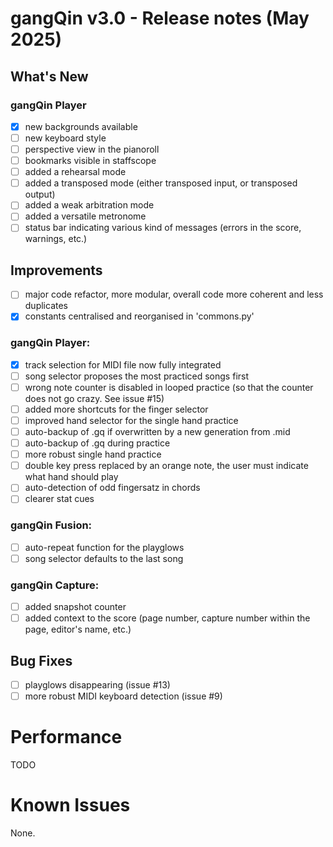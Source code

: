 # gangQin v3.0 - Release notes (May 2025)

## What's New
### gangQin Player
- [X] new backgrounds available
- [ ] new keyboard style
- [ ] perspective view in the pianoroll
- [ ] bookmarks visible in staffscope
- [ ] added a rehearsal mode
- [ ] added a transposed mode (either transposed input, or transposed output)
- [ ] added a weak arbitration mode
- [ ] added a versatile metronome
- [ ] status bar indicating various kind of messages (errors in the score, warnings, etc.)

## Improvements

- [ ] major code refactor, more modular, overall code more coherent and less duplicates
- [X] constants centralised and reorganised in 'commons.py'

### gangQin Player:
- [X] track selection for MIDI file now fully integrated
- [ ] song selector proposes the most practiced songs first
- [ ] wrong note counter is disabled in looped practice (so that the counter does not go crazy. See issue #15)
- [ ] added more shortcuts for the finger selector
- [ ] improved hand selector for the single hand practice
- [ ] auto-backup of .gq if overwritten by a new generation from .mid
- [ ] auto-backup of .gq during practice
- [ ] more robust single hand practice
- [ ] double key press replaced by an orange note, the user must indicate what hand should play
- [ ] auto-detection of odd fingersatz in chords
- [ ] clearer stat cues

### gangQin Fusion:
- [ ] auto-repeat function for the playglows
- [ ] song selector defaults to the last song

### gangQin Capture:
- [ ] added snapshot counter
- [ ] added context to the score (page number, capture number within the page, editor's name, etc.)

## Bug Fixes
- [ ] playglows disappearing (issue #13)
- [ ] more robust MIDI keyboard detection (issue #9)

# Performance
TODO

# Known Issues
None.